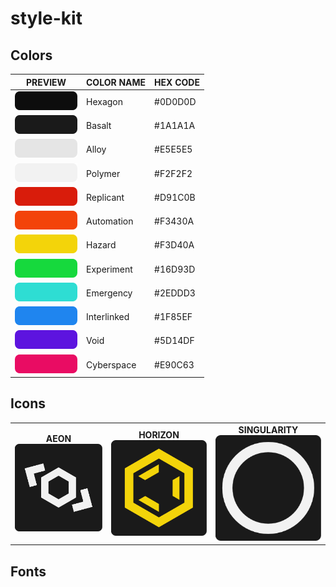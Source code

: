 # style-kit

## Colors
|PREVIEW|COLOR NAME|HEX CODE|
|---|---|---|
|![black](./png/colors/black.png)|Hexagon|#0D0D0D|
|![dark_gray](./png/colors/dark_gray.png)|Basalt|#1A1A1A|
|![light_gray](./png/colors/light_gray.png)|Alloy|#E5E5E5|
|![white](./png/colors/white.png)|Polymer|#F2F2F2|
|![red](./png/colors/red.png)|Replicant|#D91C0B|
|![orange](./png/colors/orange.png)|Automation|#F3430A|
|![yellow](./png/colors/yellow.png)|Hazard|#F3D40A|
|![green](./png/colors/green.png)|Experiment|#16D93D|
|![teal](./png/colors/teal.png)|Emergency|#2EDDD3|
|![blue](./png/colors/blue.png)|Interlinked|#1F85EF|
|![purple](./png/colors/purple.png)|Void|#5D14DF|
|![magenta](./png/colors/magenta.png)|Cyberspace|#E90C63|

## Icons

|           |           |           |
|:---:|:---:|:---:|
|**AEON**<br/>![aeon](./png/icon/aeon/aeon_preview_250px.png)|**HORIZON**<br/>![horizon](./png/icon/horizon/horizon_preview_250px.png)|**SINGULARITY**<br/>![singularity](./png/icon/singularity/singularity_preview_250px.png)|

## Fonts
